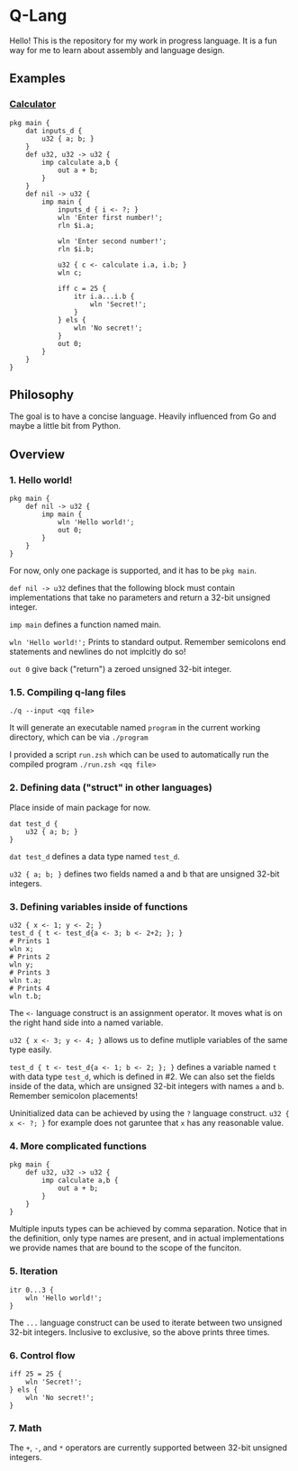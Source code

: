 # Q-Lang

Hello! This is the repository for my work in progress language. It is a fun way for me to learn about assembly and language design.

## Examples

### [Calculator](calculator.qq)

```
pkg main {
    dat inputs_d {
        u32 { a; b; }
    }
    def u32, u32 -> u32 {
        imp calculate a,b {
            out a + b;
        }
    }
    def nil -> u32 {
        imp main {
            inputs_d { i <- ?; }
            wln 'Enter first number!';
            rln $i.a;

            wln 'Enter second number!';
            rln $i.b;

            u32 { c <- calculate i.a, i.b; }
            wln c;

            iff c = 25 {
                itr i.a...i.b {
                    wln 'Secret!';
                }
            } els {
                wln 'No secret!';
            }
            out 0;
        }
    }
}
```

## Philosophy

The goal is to have a concise language. Heavily influenced from Go and maybe a little bit from Python.

## Overview

### 1. Hello world!

```
pkg main {
    def nil -> u32 {
        imp main {
            wln 'Hello world!';
            out 0;
        }
    }
}
```

For now, only one package is supported, and it has to be `pkg main`.

`def nil -> u32` defines that the following block must contain implementations that take no parameters and return a 32-bit unsigned integer.

`imp main` defines a function named main.

`wln 'Hello world!';` Prints to standard output. Remember semicolons end statements and newlines do not implcitly do so!

`out 0` give back ("return") a zeroed unsigned 32-bit integer.

### 1.5. Compiling q-lang files

`./q --input <qq file>`

It will generate an executable named `program` in the current working directory, which can be via `./program`

I provided a script `run.zsh` which can be used to automatically run the compiled program `./run.zsh <qq file>`

### 2. Defining data ("struct" in other languages)

Place inside of main package for now.

```
dat test_d {
    u32 { a; b; }
}
```

`dat test_d` defines a data type named `test_d`.

`u32 { a; b; }` defines two fields named a and b that are unsigned 32-bit integers.

### 3. Defining variables inside of functions

```
u32 { x <- 1; y <- 2; }
test_d { t <- test_d{a <- 3; b <- 2+2; }; }
# Prints 1
wln x;
# Prints 2
wln y;
# Prints 3
wln t.a;
# Prints 4
wln t.b;
```

The `<-` language construct is an assignment operator. It moves what is on the right hand side into a named variable.

`u32 { x <- 3; y <- 4; }` allows us to define mutliple variables of the same type easily.

`test_d { t <- test_d{a <- 1; b <- 2; }; }` defines a variable named `t` with data type `test_d`, which is defined in #2. We can also set the fields inside of the data, which are unsigned 32-bit integers with names `a` and `b`. Remember semicolon placements!

Uninitialized data can be achieved by using the `?` language construct. `u32 { x <- ?; }` for example does not garuntee that `x` has any reasonable value.

### 4. More complicated functions
```
pkg main {
    def u32, u32 -> u32 {
        imp calculate a,b {
            out a + b;
        }
    }
}
```

Multiple inputs types can be achieved by comma separation. Notice that in the definition, only type names are present, and in actual implementations we provide names that are bound to the scope of the funciton.

### 5. Iteration

```
itr 0...3 {
    wln 'Hello world!';
}
```

The `...` language construct can be used to iterate between two unsigned 32-bit integers. Inclusive to exclusive, so the above prints three times.

### 6. Control flow

```
iff 25 = 25 {
    wln 'Secret!';
} els {
    wln 'No secret!';
}
```

### 7. Math

The `+`, `-`, and `*` operators are currently supported between 32-bit unsigned integers.